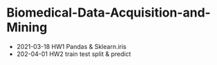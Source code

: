 # Biomedical-Data-Acquisition-and-Mining

* 2021-03-18 HW1 Pandas & Sklearn.iris
* 202-04-01 HW2 train test split & predict
